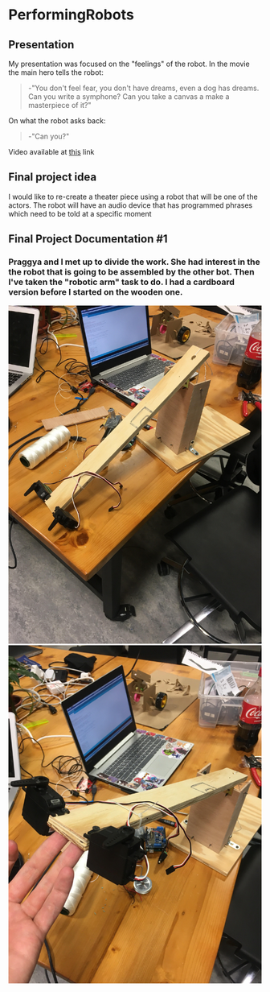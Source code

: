# PerformingRobots


## Presentation
My presentation was focused on the "feelings" of the robot. 
In the movie the main hero tells the robot: 
>-"You don't feel fear, you don't have dreams, even a dog has dreams. Can you write a symphone? Can you take a canvas a make a masterpiece of it?" 

On what the robot asks back: 
>-"Can you?"

Video available at [this](https://www.youtube.com/watch?v=siHfHUm3HGE) link


## Final project idea
I would like to re-create a theater piece using a robot that will be one of the actors. 
The robot will have an audio device that has programmed phrases which need to be told at a specific moment 




## Final Project Documentation #1

### Praggya and I met up to divide the work. She had interest in the the robot that is going to be assembled by the other bot. Then I've taken the "robotic arm" task to do. I had a cardboard version before I started on the wooden one. 

![](1.jpg)
![](2.jpg)

